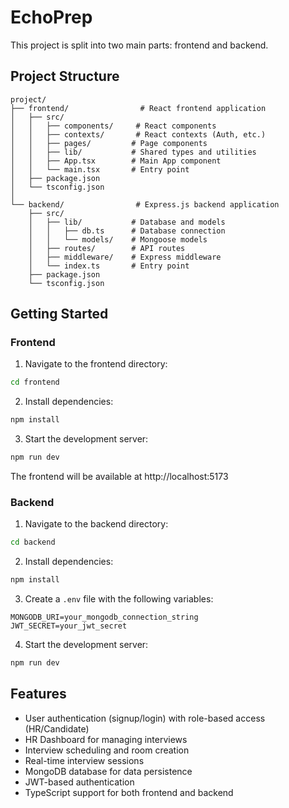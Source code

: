 # EchoPrep

This project is split into two main parts: frontend and backend.

## Project Structure

```
project/
├── frontend/                # React frontend application
│   ├── src/
│   │   ├── components/     # React components
│   │   ├── contexts/       # React contexts (Auth, etc.)
│   │   ├── pages/         # Page components
│   │   ├── lib/           # Shared types and utilities
│   │   ├── App.tsx        # Main App component
│   │   └── main.tsx       # Entry point
│   ├── package.json
│   └── tsconfig.json
│
└── backend/                # Express.js backend application
    ├── src/
    │   ├── lib/           # Database and models
    │   │   ├── db.ts      # Database connection
    │   │   └── models/    # Mongoose models
    │   ├── routes/        # API routes
    │   ├── middleware/    # Express middleware
    │   └── index.ts       # Entry point
    ├── package.json
    └── tsconfig.json
```

## Getting Started

### Frontend

1. Navigate to the frontend directory:
```bash
cd frontend
```

2. Install dependencies:
```bash
npm install
```

3. Start the development server:
```bash
npm run dev
```

The frontend will be available at http://localhost:5173

### Backend

1. Navigate to the backend directory:
```bash
cd backend
```

2. Install dependencies:
```bash
npm install
```

3. Create a `.env` file with the following variables:
```
MONGODB_URI=your_mongodb_connection_string
JWT_SECRET=your_jwt_secret
```

4. Start the development server:
```bash
npm run dev
```



## Features

- User authentication (signup/login) with role-based access (HR/Candidate)
- HR Dashboard for managing interviews
- Interview scheduling and room creation
- Real-time interview sessions
- MongoDB database for data persistence
- JWT-based authentication
- TypeScript support for both frontend and backend 
